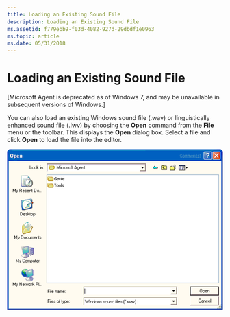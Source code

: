 ```yaml
---
title: Loading an Existing Sound File
description: Loading an Existing Sound File
ms.assetid: f779ebb9-f03d-4082-927d-29dbdf1e0963
ms.topic: article
ms.date: 05/31/2018
---
```


# Loading an Existing Sound File

\[Microsoft Agent is deprecated as of Windows 7, and may be unavailable in subsequent versions of Windows.\]

You can also load an existing Windows sound file (.wav) or linguistically enhanced sound file (.lwv) by choosing the **Open** command from the **File** menu or the toolbar. This displays the **Open** dialog box. Select a file and click **Open** to load the file into the editor.

![](images/f2listdial.gif)

 

 




